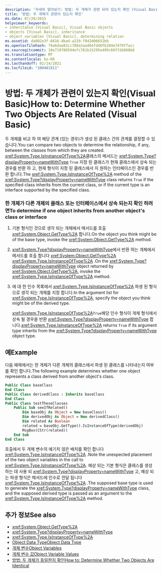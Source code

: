 ```yaml
---
description: '자세히 알아보기: 방법: 두 개체가 관련 되어 있는지 확인 (Visual Basic)'
title: '방법: 두 개체가 관련이 있는지 확인'
ms.date: 07/20/2015
helpviewer_keywords:
- inheritance [Visual Basic], Visual Basic objects
- objects [Visual Basic], inheritance
- object variables [Visual Basic], determining relation
ms.assetid: da002e3f-6616-4bad-a229-f842d06652bb
ms.openlocfilehash: 79a6dae83cc780a3aed64fd40fb284e7479ffacc
ms.sourcegitcommit: 10e719780594efc781b15295e499c66f316068b8
ms.translationtype: MT
ms.contentlocale: ko-KR
ms.lasthandoff: 02/14/2021
ms.locfileid: "100481911"
---
```

# <a name="how-to-determine-whether-two-objects-are-related-visual-basic"></a><span data-ttu-id="c0924-103">방법: 두 개체가 관련이 있는지 확인(Visual Basic)</span><span class="sxs-lookup"><span data-stu-id="c0924-103">How to: Determine Whether Two Objects Are Related (Visual Basic)</span></span>

<span data-ttu-id="c0924-104">두 개체를 비교 하 여 해당 관계 (있는 경우)가 생성 된 클래스 간의 관계를 결정할 수 있습니다.</span><span class="sxs-lookup"><span data-stu-id="c0924-104">You can compare two objects to determine the relationship, if any, between the classes from which they are created.</span></span> <span data-ttu-id="c0924-105"><xref:System.Type.IsInstanceOfType%2A>클래스의 메서드는 <xref:System.Type?displayProperty=nameWithType> `True` 지정 된 클래스가 현재 클래스에서 상속 되는 경우를 반환 하 고, 현재 형식이 지정 된 클래스에서 지 원하는 인터페이스인 경우를 반환 합니다.</span><span class="sxs-lookup"><span data-stu-id="c0924-105">The <xref:System.Type.IsInstanceOfType%2A> method of the <xref:System.Type?displayProperty=nameWithType> class returns `True` if the specified class inherits from the current class, or if the current type is an interface supported by the specified class.</span></span>

### <a name="to-determine-if-one-object-inherits-from-another-objects-class-or-interface"></a><span data-ttu-id="c0924-106">한 개체가 다른 개체의 클래스 또는 인터페이스에서 상속 되는지 확인 하려면</span><span class="sxs-lookup"><span data-stu-id="c0924-106">To determine if one object inherits from another object's class or interface</span></span>

1. <span data-ttu-id="c0924-107">기본 형식인 것으로 생각 되는 개체에서 메서드를 호출 <xref:System.Object.GetType%2A> 합니다.</span><span class="sxs-lookup"><span data-stu-id="c0924-107">On the object you think might be of the base type, invoke the <xref:System.Object.GetType%2A> method.</span></span>

2. <span data-ttu-id="c0924-108"><xref:System.Type?displayProperty=nameWithType>에서 반환 하는 개체에서 메서드를 호출 합니다 <xref:System.Object.GetType%2A> <xref:System.Type.IsInstanceOfType%2A> .</span><span class="sxs-lookup"><span data-stu-id="c0924-108">On the <xref:System.Type?displayProperty=nameWithType> object returned by <xref:System.Object.GetType%2A>, invoke the <xref:System.Type.IsInstanceOfType%2A> method.</span></span>

3. <span data-ttu-id="c0924-109">에 대 한 인수 목록에서 <xref:System.Type.IsInstanceOfType%2A> 파생 된 형식으로 생각 되는 개체를 지정 합니다.</span><span class="sxs-lookup"><span data-stu-id="c0924-109">In the argument list for <xref:System.Type.IsInstanceOfType%2A>, specify the object you think might be of the derived type.</span></span>

    <span data-ttu-id="c0924-110"><xref:System.Type.IsInstanceOfType%2A>`True`해당 인수 형식이 개체 형식에서 상속 될 경우을 반환 <xref:System.Type?displayProperty=nameWithType> 합니다.</span><span class="sxs-lookup"><span data-stu-id="c0924-110"><xref:System.Type.IsInstanceOfType%2A> returns `True` if its argument type inherits from the <xref:System.Type?displayProperty=nameWithType> object type.</span></span>

## <a name="example"></a><span data-ttu-id="c0924-111">예</span><span class="sxs-lookup"><span data-stu-id="c0924-111">Example</span></span>

 <span data-ttu-id="c0924-112">다음 예제에서는 한 개체가 다른 개체의 클래스에서 파생 된 클래스를 나타내는지 여부를 확인 합니다.</span><span class="sxs-lookup"><span data-stu-id="c0924-112">The following example determines whether one object represents a class derived from another object's class.</span></span>

```vb
Public Class baseClass
End Class
Public Class derivedClass : Inherits baseClass
End Class
Public Class testTheseClasses
    Public Sub seeIfRelated()
        Dim baseObj As Object = New baseClass()
        Dim derivedObj As Object = New derivedClass()
        Dim related As Boolean
        related = baseObj.GetType().IsInstanceOfType(derivedObj)
        MsgBox(CStr(related))
    End Sub
End Class
```

<span data-ttu-id="c0924-113">호출에서 두 개체 변수의 예기치 않은 배치를 확인 합니다 <xref:System.Type.IsInstanceOfType%2A> .</span><span class="sxs-lookup"><span data-stu-id="c0924-113">Note the unexpected placement of the two object variables in the call to <xref:System.Type.IsInstanceOfType%2A>.</span></span> <span data-ttu-id="c0924-114">예상 되는 기본 형식은 클래스를 생성 하는 데 사용 되 <xref:System.Type?displayProperty=nameWithType> 고, 예상 되는 파생 형식은 메서드에 인수로 전달 됩니다 <xref:System.Type.IsInstanceOfType%2A> .</span><span class="sxs-lookup"><span data-stu-id="c0924-114">The supposed base type is used to generate the <xref:System.Type?displayProperty=nameWithType> class, and the supposed derived type is passed as an argument to the <xref:System.Type.IsInstanceOfType%2A> method.</span></span>

## <a name="see-also"></a><span data-ttu-id="c0924-115">추가 정보</span><span class="sxs-lookup"><span data-stu-id="c0924-115">See also</span></span>

- <xref:System.Object.GetType%2A>
- <xref:System.Type?displayProperty=nameWithType>
- <xref:System.Type.IsInstanceOfType%2A>
- [<span data-ttu-id="c0924-116">Object Data Type</span><span class="sxs-lookup"><span data-stu-id="c0924-116">Object Data Type</span></span>](../../../language-reference/data-types/object-data-type.md)
- [<span data-ttu-id="c0924-117">개체 변수</span><span class="sxs-lookup"><span data-stu-id="c0924-117">Object Variables</span></span>](object-variables.md)
- [<span data-ttu-id="c0924-118">개체 변수 값</span><span class="sxs-lookup"><span data-stu-id="c0924-118">Object Variable Values</span></span>](object-variable-values.md)
- [<span data-ttu-id="c0924-119">방법: 두 개체가 동일한지 확인</span><span class="sxs-lookup"><span data-stu-id="c0924-119">How to: Determine Whether Two Objects Are Identical</span></span>](how-to-determine-whether-two-objects-are-identical.md)
